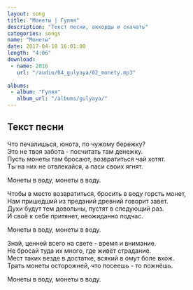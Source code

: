 ```yaml
---
layout: song
title: "Монеты | Гуляя"
description: "Текст песни, аккорды и скачать"
categories: songs
name: "Монеты"
date: 2017-04-18 16:01:00
length: "4:06"
download:
 - name: 2016
   url: "/audio/04_gulyaya/02_monety.mp3"
   
albums:
 - album: "Гуляя"
   album_url: "/albums/gulyaya/"
---
```



## Текст песни  
Что печалишься, юнота, по чужому бережку?  
Это не твоя забота - посчитать там денежку.  
Пусть монеты там бросают, возвратиться чай хотят.  
Ты на них не отвлекайся, а паси своих ягнят.  

Монеты в воду, монеты в воду.  

Чтобы в место возвратиться, бросить в воду горсть монет,  
Нам пришедший из преданий древний говорит завет.  
Духи будут тем довольны, пустят в следующий раз.  
И своё к себе притянет, неожиданно подчас.  

Монеты в воду, монеты в воду.  

Знай, ценней всего на свете - время и внимание.  
Не бросай туда их много, где живёт страдание.  
Мест таких везде в достатке, всякий в омут боле вхож.  
Трать монеты осторожней, что посеешь - то пожнёшь.  

Монеты в воду, монеты в воду.  
